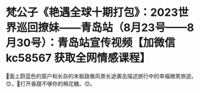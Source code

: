 # 梵公子《艳遇全球十期打包》：2023世界巡回撩妹——青岛站（8月23号——8月30号）：青岛站宣传视频【加微信 kc58567 获取全网情感课程】

🎼面上蔚蓝色的窗户和长杂的末板路像风景长途袭击描述旅行中的幸福微笑旅途。😊，🎼打开香甜不够你的棉花糖。😊。


